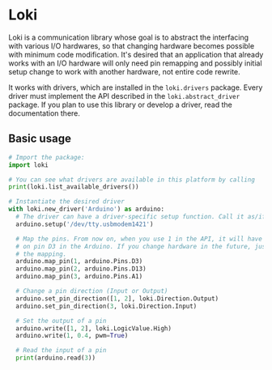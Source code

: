 Loki
====

Loki is a communication library whose goal
is to abstract the interfacing with various I/O hardwares, so that changing
hardware becomes possible with minimum code modification. It's desired that
an application that already works with an I/O hardware will only need pin
remapping and possibly initial setup change to work with another hardware, not
entire code rewrite.

It works with drivers, which are installed in the `loki.drivers` package. Every
driver must implement the API described in the `loki.abstract_driver` package.
If you plan to use this library or develop a driver, read the documentation
there.

Basic usage
-----------
```python
# Import the package:
import loki

# You can see what drivers are available in this platform by calling
print(loki.list_available_drivers())

# Instantiate the desired driver
with loki.new_driver('Arduino') as arduino:
  # The driver can have a driver-specific setup function. Call it as/if needed.
  arduino.setup('/dev/tty.usbmodem1421')

  # Map the pins. From now on, when you use 1 in the API, it will have effects
  # on pin D3 in the Arduino. If you change hardware in the future, just change
  # the mapping.
  arduino.map_pin(1, arduino.Pins.D3)
  arduino.map_pin(2, arduino.Pins.D13)
  arduino.map_pin(3, arduino.Pins.A1)

  # Change a pin direction (Input or Output)
  arduino.set_pin_direction([1, 2], loki.Direction.Output)
  arduino.set_pin_direction(3, loki.Direction.Input)

  # Set the output of a pin
  arduino.write([1, 2], loki.LogicValue.High)
  arduino.write(1, 0.4, pwm=True)

  # Read the input of a pin
  print(arduino.read(3))
```
